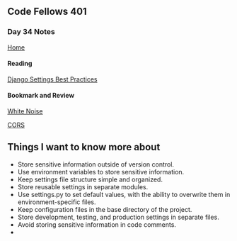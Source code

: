 ## Code Fellows 401

### Day 34 Notes

[Home](../README.md)

#### Reading

[Django Settings Best Practices](https://djangostars.com/blog/configuring-django-settings-best-practices/)

#### Bookmark and Review

[White Noise](http://whitenoise.evans.io/en/stable/)

[CORS](https://en.m.wikipedia.org/wiki/Cross-origin_resource_sharing)

## Things I want to know more about

* Store sensitive information outside of version control.
* Use environment variables to store sensitive information.
* Keep settings file structure simple and organized.
* Store reusable settings in separate modules.
* Use settings.py to set default values, with the ability to overwrite them in environment-specific files.
* Keep configuration files in the base directory of the project.
* Store development, testing, and production settings in separate files.
* Avoid storing sensitive information in code comments.
* 
